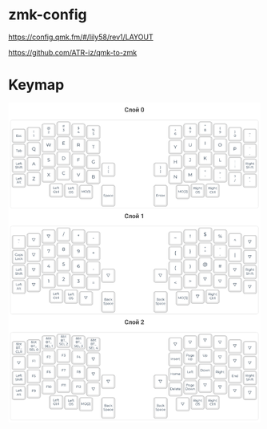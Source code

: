 # zmk-config

https://config.qmk.fm/#/lily58/rev1/LAYOUT

https://github.com/ATR-iz/qmk-to-zmk

# Keymap
<img src="/image/keymap.png" alt="Keymap"/>
